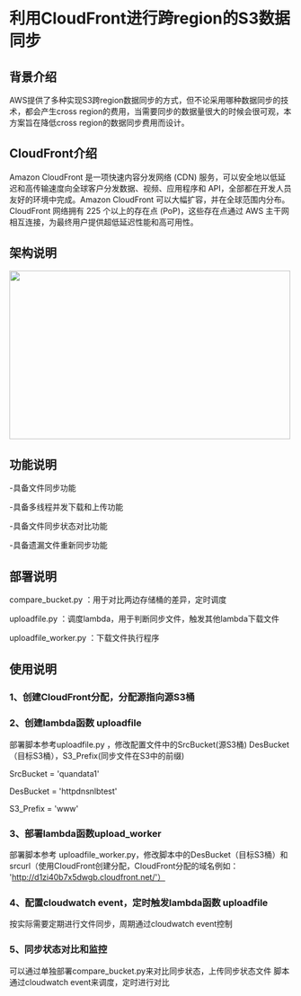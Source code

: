 # 利用CloudFront进行跨region的S3数据同步

## 背景介绍
AWS提供了多种实现S3跨region数据同步的方式，但不论采用哪种数据同步的技术，都会产生cross region的费用，当需要同步的数据量很大的时候会很可观，本方案旨在降低cross region的数据同步费用而设计。

## CloudFront介绍
Amazon CloudFront 是一项快速内容分发网络 (CDN) 服务，可以安全地以低延迟和高传输速度向全球客户分发数据、视频、应用程序和 API，全部都在开发人员友好的环境中完成。Amazon CloudFront 可以大幅扩容，并在全球范围内分布。CloudFront 网络拥有 225 个以上的存在点 (PoP)，这些存在点通过 AWS 主干网相互连接，为最终用户提供超低延迟性能和高可用性。

## 架构说明
<img src="https://user-images.githubusercontent.com/75667661/128048056-824ffd31-e223-4c96-9930-79cb7c5a1c22.png" width="500" height="300"/><br/>

## 功能说明

-具备文件同步功能

-具备多线程并发下载和上传功能

-具备文件同步状态对比功能

-具备遗漏文件重新同步功能


## 部署说明
compare_bucket.py    ：用于对比两边存储桶的差异，定时调度

uploadfile.py        ：调度lambda，用于判断同步文件，触发其他lambda下载文件

uploadfile_worker.py ：下载文件执行程序


## 使用说明

### 1、创建CloudFront分配，分配源指向源S3桶

### 2、创建lambda函数 uploadfile
部署脚本参考uploadfile.py ，修改配置文件中的SrcBucket(源S3桶) DesBucket（目标S3桶），S3_Prefix(同步文件在S3中的前缀)

SrcBucket = 'quandata1'

DesBucket = 'httpdnsnlbtest'

S3_Prefix = 'www'

### 3、部署lambda函数upload_worker
部署脚本参考 uploadfile_worker.py，修改脚本中的DesBucket（目标S3桶）和srcurl（使用CloudFront创建分配，CloudFront分配的域名例如： 'http://d1zi40b7x5dwgb.cloudfront.net/'）

### 4、配置cloudwatch event，定时触发lambda函数 uploadfile

按实际需要定期进行文件同步，周期通过cloudwatch event控制

### 5、同步状态对比和监控

可以通过单独部署compare_bucket.py来对比同步状态，上传同步状态文件
脚本通过cloudwatch event来调度，定时进行对比
